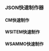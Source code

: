 <script setup>
import FromToJson from '/.vitepress/components/FromToJson.vue';
</script>
### JSON快速制作器
#### CM快速制作
<FromTojson />

#### WSITEM快速制作


#### WSAMMO快速制作
